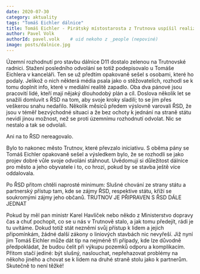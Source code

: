 ```yaml
---
date: 2020-07-30
category: aktuality
tags: "Tomáš Eichler dálnice"
title: Tomáš Eichler - Pirátský místostarosta z Trutnova uspíšil realizaci dálnice D11 nejméně o půl roku
author: Pavel Volk
authorId: pavel.volk    # uid nekoho z _people (nepoviné)
image: posts/dalnice.jpg
---
```


Územní rozhodnutí pro stavbu dálnice D11 dostalo zelenou na Trutnovské radnici. Stažení
posledního odvolání se totiž podepisovalo u Tomáše Eichlera v kanceláři. Ten se už předtím
opakovaně sešel s osobami, které ho podaly. 
Jelikož o nich některá média psala jako o stěžovatelích, rozhodl se k tomu doplnit info, které v mediální realitě zapadlo.
Oba dva pánové jsou pracovití lidé, kteří mají nějaký dlouhodobý plán a cíl. Doslova několik let se
snažili domluvit s ŘSD na tom, aby svoje kroky sladili; to se jim přes veškerou snahu nedařilo. Několik
měsíců předem výslovně varovali ŘSD, že jsou v téměř bezvýchodné situaci a že bez ochoty k
jednání na straně státu nevidí jinou možnost, než se proti územnímu rozhodnutí odvolat. Nic se
nestalo a tak se odvolali.

Ani na to ŘSD nereagovalo. 

Bylo to nakonec město Trutnov, které převzalo iniciativu. 
S oběma pány se Tomáš Eichler opakovaně sešel a výsledkem bylo, že se rozhodli se jako projev dobré vůle svoje
odvolání stáhnout. Uvědomují si důležitost dálnice pro město a jeho obyvatele i to, co hrozí, pokud by
se stavba ještě více oddalovala.

Po ŘSD přitom chtěli naprosté minimum: Slušné chování ze strany státu a partnerský přístup tam, kde
se zájmy ŘSD, respektive státu, kříží se soukromými zájmy jeho občanů.
TRUTNOV JE PŘIPRAVEN S ŘSD DÁLE JEDNAT


Pokud by měl pan ministr Karel Havlíček nebo někdo z Ministerstvo dopravy čas a chuť pochopit, co
se u nás v Trutnově stalo, a jak tomu předejít, rádi je tu uvítáme. Dokud totiž stát nezněmí svůj přístup
k lidem a jejich připomínkám, žádné další zákony o liniových stavbách nic nevyřeší. Již nyní jim
Tomáš Eichler může dát tip na nejméně tři případy, kde lze důvodně předpokládat, že budou čelit při
výkupu pozemků odporu a komplikacím. Přitom stačí jediné: být slušný, naslouchat, nepřehazovat
problémy na někoho jiného a chovat se k lidem na druhé straně stolu jako k partnerům. 
Skutečně to není těžké! 
